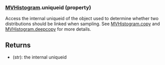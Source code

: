 ### [MVHistogram](MVHistogram.md).uniqueid (property)




Access the internal uniqueid of the object used to determine whether
two distributions should be linked when sampling.  See [MVHistogram.copy](MVHistogram.copy.md)
and [MVHistogram.deepcopy](MVHistogram.deepcopy.md) for more details.

Returns
-----------
* (str): the internal uniqueid

